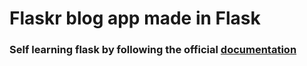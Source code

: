 # Flaskr blog app made in Flask
### Self learning flask by following the official [documentation](https://flask.palletsprojects.com/en/2.2.x/tutorial) 
